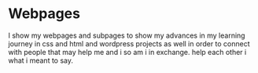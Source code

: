 # Webpages
I show my webpages and subpages to show my advances in my learning journey in css and html and wordpress projects as well in order to connect with people that may help me and i so am i in exchange. help each other i what i meant to say.
